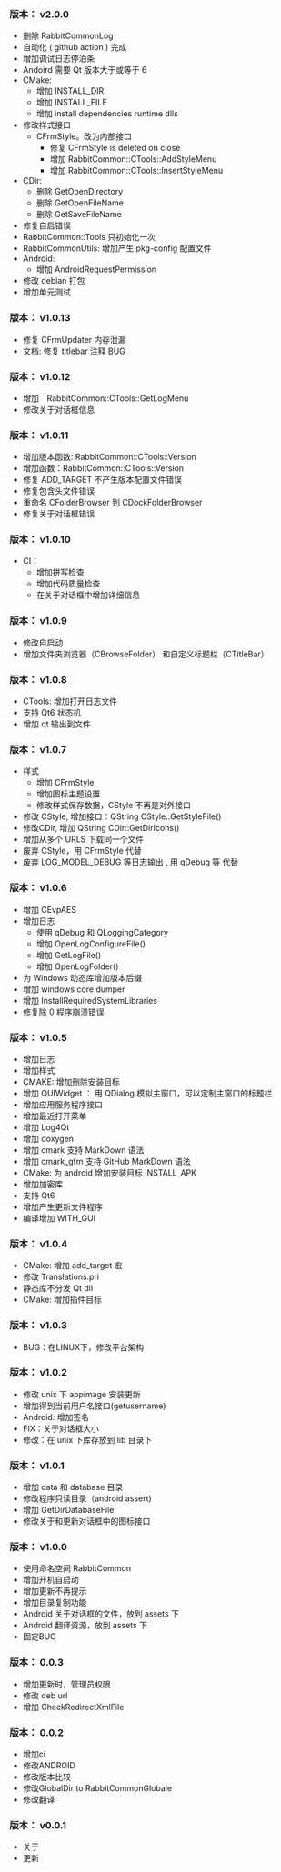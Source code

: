
### 版本： v2.0.0
+ 删除 RabbitCommonLog
+ 自动化 ( github action ) 完成
+ 增加调试日志停泊条
+ Andoird 需要 Qt 版本大于或等于 6
+ CMake:
  - 增加 INSTALL_DIR
  - 增加 INSTALL_FILE
  - 增加 install dependencies runtime dlls
+ 修改样式接口
  - CFrmStyle。改为内部接口
    + 修复 CFrmStyle is deleted on close
    + 增加 RabbitCommon::CTools::AddStyleMenu
    + 增加 RabbitCommon::CTools::InsertStyleMenu
+ CDir:
  - 删除 GetOpenDirectory
  - 删除 GetOpenFileName
  - 删除 GetSaveFileName
+ 修复自启错误
+ RabbitCommon::Tools 只初始化一次
+ RabbitCommonUtils: 增加产生 pkg-config 配置文件
+ Android:
  - 增加 AndroidRequestPermission
+ 修改 debian 打包
+ 增加单元测试

### 版本： v1.0.13
+ 修复 CFrmUpdater 内存泄漏
+ 文档: 修复 titlebar 注释 BUG

### 版本： v1.0.12
+ 增加　RabbitCommon::CTools::GetLogMenu
+ 修改关于对话框信息

### 版本： v1.0.11
+ 增加版本函数: RabbitCommon::CTools::Version
+ 增加函数：RabbitCommon::CTools::Version
+ 修复 ADD_TARGET 不产生版本配置文件错误
+ 修复包含头文件错误
+ 重命名 CFolderBrowser 到 CDockFolderBrowser
+ 修复关于对话框错误

### 版本： v1.0.10
+ CI：
  - 增加拼写检查
  - 增加代码质量检查
  - 在关于对话框中增加详细信息

### 版本： v1.0.9
+ 修改自启动
+ 增加文件夹浏览器（CBrowseFolder） 和自定义标题栏（CTitleBar）

### 版本： v1.0.8
+ CTools: 增加打开日志文件
+ 支持 Qt6 状态机
+ 增加 qt 输出到文件

### 版本： v1.0.7

+ 样式
  + 增加 CFrmStyle
  + 增加图标主题设置
  + 修改样式保存数据，CStyle 不再是对外接口
+ 修改 CStyle, 增加接口：QString CStyle::GetStyleFile()
+ 修改CDir, 增加 QString CDir::GetDirIcons()
+ 增加从多个 URLS 下载同一个文件
+ 废弃 CStyle，用 CFrmStyle 代替
+ 废弃 LOG_MODEL_DEBUG 等日志输出 , 用 qDebug 等 代替

### 版本： v1.0.6

+ 增加 CEvpAES
+ 增加日志
  - 使用 qDebug 和 QLoggingCategory 
  - 增加 OpenLogConfigureFile()
  - 增加 GetLogFile()
  - 增加 OpenLogFolder()
+ 为 Windows 动态库增加版本后缀
+ 增加 windows core dumper
+ 增加 InstallRequiredSystemLibraries
+ 修复除 0 程序崩溃错误

### 版本： v1.0.5
+ 增加日志
+ 增加样式
+ CMAKE: 增加删除安装目标
+ 增加 QUIWidget ： 用 QDialog 模拟主窗口，可以定制主窗口的标题栏
+ 增加应用服务程序接口
+ 增加最近打开菜单
+ 增加 Log4Qt
+ 增加 doxygen
+ 增加 cmark 支持 MarkDown 语法
+ 增加 cmark_gfm 支持 GitHub MarkDown 语法
+ CMake: 为 android 增加安装目标 INSTALL_APK
+ 增加加密库
+ 支持 Qt6
+ 增加产生更新文件程序
+ 编译增加 WITH_GUI

### 版本： v1.0.4
+ CMake: 增加 add_target 宏
+ 修改 Translations.pri
+ 静态库不分发 Qt dll
+ CMake: 增加插件目标

### 版本： v1.0.3
+ BUG：在LINUX下，修改平台架构

### 版本： v1.0.2
+ 修改 unix 下 appimage 安装更新
+ 增加得到当前用户名接口(getusername)
+ Android: 增加签名
+ FIX：关于对话框大小
+ 修改：在 unix 下库存放到 lib 目录下

### 版本： v1.0.1
+ 增加 data 和 database 目录
+ 修改程序只读目录（android assert)
+ 增加 GetDirDatabaseFile
+ 修改关于和更新对话框中的图标接口

### 版本： v1.0.0
+ 使用命名空间 RabbitCommon
+ 增加开机自启动
+ 增加更新不再提示
+ 增加目录复制功能
+ Android 关于对话框的文件，放到 assets 下
+ Android 翻译资源，放到 assets 下
+ 固定BUG

### 版本： 0.0.3
+ 增加更新时，管理员权限
+ 修改 deb url
+ 增加 CheckRedirectXmlFile

### 版本： 0.0.2
+ 增加ci
+ 修改ANDROID
+ 修改版本比较
+ 修改GlobalDir to RabbitCommonGlobale
+ 修改翻译

### 版本： v0.0.1
+ 关于
+ 更新
